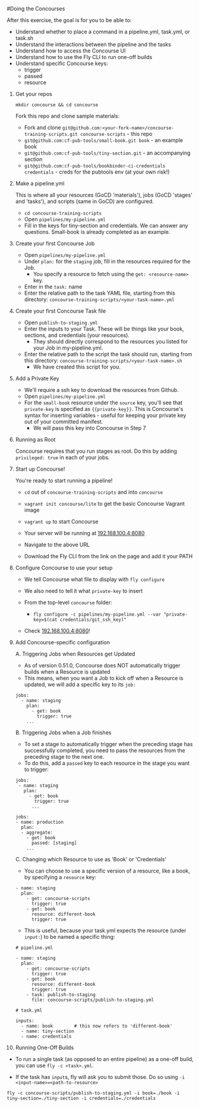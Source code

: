 #Doing the Concourses

After this exercise, the goal is for you to be able to:

* Understand whether to place a command in a pipeline.yml, task.yml, or task.sh
* Understand the interactions between the pipeline and the tasks
* Understand how to access the Concourse UI
* Understand how to use the Fly CLI to run one-off builds
* Understand specific Concourse keys:
  - trigger
  - passed
  - resource

1. Get your repos

    `mkdir concourse && cd concourse`

    Fork this repo and clone sample materials:
    * Fork and clone `git@github.com:<your-fork-name>/concourse-training-scripts.git concourse-scripts` - this repo
    * `git@github.com:cf-pub-tools/small-book.git book` - an example book
    * `git@github.com:cf-pub-tools/tiny-section.git` - an accompanying section
    * `git@github.com:cf-pub-tools/bookbinder-ci-credentials credentials` - creds for the pubtools env (at your own risk!)

2. Make a pipeline.yml

    This is where all your resources (GoCD 'materials'), jobs (GoCD 'stages' and 'tasks'), and scripts (same in GoCD) are configured.

    * `cd concourse-training-scripts`
    * Open `pipelines/my-pipeline.yml`
    * Fill in the keys for tiny-section and credentials. We can answer any questions. Small-book is already completed as an example.

3. Create your first Concourse Job

    * Open `pipelines/my-pipeline.yml`
    * Under `plan:` for the `staging` job, fill in the resources required for the Job. 
        - You specify a resource to fetch using the `get: <resource-name>` key.
    * Enter in the `task:` name
    * Enter the relative path to the task YAML file, starting from this directory: `concourse-training-scripts/<your-task-name>.yml`

4. Create your first Concourse Task file

    * Open `publish-to-staging.yml` 
    * Enter the inputs to your Task. These will be things like your book, sections, and credentials (your resources).
        - They should directly correspond to the resources you listed for your Job in my-pipeline.yml.
    * Enter the relative path to the script the task should run, starting from this directory: `concourse-training-scripts/<your-task-name>.sh`
        - We have created this script for you.

5. Add a Private Key
    
    * We'll require a ssh key to download the resources from Github.
    * Open `pipelines/my-pipeline.yml`
    * For the `small-book` resource under the `source` key, you'll see that `private-key` is specified as `{{private-key}}`. This is Concourse's syntax for inserting variables - useful for keeping your private key out of your committed manifest.
        - We will pass this key into Concourse in Step 7

6. Running as Root

    Concourse requires that you run stages as root. Do this by adding `privileged: true` in each of your jobs.

7. Start up Concourse!

    You're ready to start running a pipeline! 

    * `cd` out of `concourse-training-scripts` and into `concourse`
    * `vagrant init concourse/lite` to get the basic Concourse Vagrant image
    * `vagrant up` to start Concourse
    * Your server will be running at [192.168.100.4:8080](192.168.100.4:8080)

    * Navigate to the above URL 
    * Download the Fly CLI from the link on the page and add it your PATH

8. Configure Concourse to use your setup
    
    * We tell Concourse what file to display with `fly configure`
    * We also need to tell it what `private-key` to insert

    * From the top-level `concourse` folder:
        - `fly configure -c pipelines/my-pipeline.yml --var "private-key=$(cat credentials/git_ssh_key)"`
    * Check [192.168.100.4:8080](192.168.100.4:8080)!

9. Add Concourse-specific configuration

    A. Triggering Jobs when Resources get Updated
        
      * As of version 0.51.0, Concourse does NOT automatically trigger builds when a Resource is updated
      * This means, when you want a Job to kick off when a Resource is updated, we will add a specific key to its `job:`

    ```
    jobs:
      - name: staging
        plan: 
          - get: book
            trigger: true
        ...
    ```

    B. Triggering Jobs when a Job finishes

      * To set a stage to automatically trigger when the preceding stage has successfully completed, you need to pass the resources from the preceding stage to the next one.
      * To do this, add a `passed` key to each resource in the stage you want to trigger:

      ```
      jobs:
       - name: staging
         plan: 
           - get: book
             trigger: true
            ...

      jobs:
      - name: production
        plan:
        - aggregate:
          - get: book
            passed: [staging]
          ...
      ```
    C. Changing which Resource to use as 'Book' or 'Credentials'

      * You can choose to use a specific version of a resource, like a book, by specifying a `resource` key:

      ```
      - name: staging
        plan:
          - get: concourse-scripts
            trigger: true
          - get: book
            resource: different-book
            trigger: true
      ``` 

      * This is useful, because your task.yml expects the resource (under `input:`) to be named a specific thing:

      ``` 
      # pipeline.yml
      
      - name: staging
        plan:
          - get: concourse-scripts
            trigger: true
          - get: book
            resource: different-book
            trigger: true
          - task: publish-to-staging
            file: concourse-scripts/publish-to-staging.yml
      ```

      ```
      # task.yml

      inputs: 
        - name: book        # this now refers to 'different-book'
        - name: tiny-section
        - name: credentials
      ```

10. Running One-Off Builds

   * To run a single task (as opposed to an entire pipeline) as a one-off build, you can use `fly -c <task>.yml`.

   * If the task has `input`s, fly will ask you to submit those. Do so using `-i <input-name>=<path-to-resource>`
   
   ```
   fly -c concourse-scripts/publish-to-staging.yml -i book=./book -i tiny-section=./tiny-section -i credentials=./credentials
   ```





